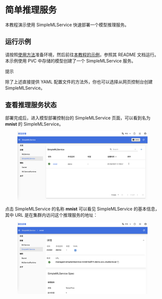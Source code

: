 # 简单推理服务

本教程演示使用 SimpleMLService 快速部署一个模型推理服务。

## 运行示例

请按照<a target="_blank" rel="noopener noreferrer" href="https://github.com/t9k/tutorial-examples/blob/master/docs/README-zh.md#%E4%BD%BF%E7%94%A8%E6%96%B9%E6%B3%95">使用方法</a>准备环境，然后前往<a target="_blank" rel="noopener noreferrer" href="https://github.com/t9k/tutorial-examples/blob/master/deployment/simplemlservice">本教程的示例</a>，参照其 README 文档运行。本示例使用 PVC 中存储的模型创建了一个 SimpleMLService 服务。

<aside class="note tip">
<div class="title">提示</div>

除了上述直接提供 YAML 配置文件的方法外，你也可以选择从网页控制台创建 SimpleMLService。

</aside>

## 查看推理服务状态

部署完成后，进入模型部署控制台的 SimpleMLService 页面，可以看到名为 **mnist** 的 SimpleMLService。

<figure class="screenshot">
    <img alt="list" src="../assets/tasks/deploy-simplemlservice/list.png" />
</figure>

点击 SimpleMLService 的名称 **mnist** 可以看见 SimpleMLService 的基本信息，其中 URL 是在集群内访问这个推理服务的地址：

<figure class="screenshot">
    <img alt="detail" src="../assets/tasks/deploy-simplemlservice/details.png" />
</figure>
